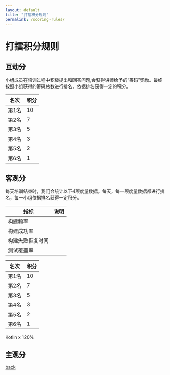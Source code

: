 ```yaml
---
layout: default
title: "打擂积分规则"
permalink: /scoring-rules/
---
```


# 打擂积分规则


## 互动分

小组成员在培训过程中积极提出和回答问题,会获得讲师给予的“筹码”奖励。最终按照小组获得的筹码总数进行排名，依据排名获得一定的积分。

| 名次  | 积分 |
| ----- | ---- |
| 第1名 | 10   |
| 第2名 | 7    |
| 第3名 | 5    |
| 第4名 | 3    |
| 第5名 | 2    |
| 第6名 | 1    |

## 客观分

每天培训结束时，我们会统计以下4项度量数据。每天，每一项度量数据都进行排名，每一小组依据排名获得一定积分。

| 指标             | 说明 |
| ---------------- | ---- |
| 构建频率         |      |
| 构建成功率         |      |
| 构建失败恢复时间 |      |
| 测试覆盖率 |      |

| 名次  | 积分 |
| ----- | ---- |
| 第1名 | 10   |
| 第2名 | 7    |
| 第3名 | 5    |
| 第4名 | 3    |
| 第5名 | 2    |
| 第6名 | 1    |

Kotlin x 120%

## 主观分

[back](./index.md)
